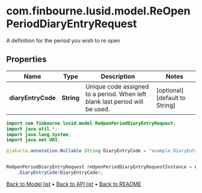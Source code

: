 # com.finbourne.lusid.model.ReOpenPeriodDiaryEntryRequest
A definition for the period you wish to re open

## Properties

Name | Type | Description | Notes
------------ | ------------- | ------------- | -------------
**diaryEntryCode** | **String** | Unique code assigned to a period. When left blank last period will be used. | [optional] [default to String]

```java
import com.finbourne.lusid.model.ReOpenPeriodDiaryEntryRequest;
import java.util.*;
import java.lang.System;
import java.net.URI;

@jakarta.annotation.Nullable String DiaryEntryCode = "example DiaryEntryCode";


ReOpenPeriodDiaryEntryRequest reOpenPeriodDiaryEntryRequestInstance = new ReOpenPeriodDiaryEntryRequest()
    .DiaryEntryCode(DiaryEntryCode);
```


[Back to Model list](../README.md#documentation-for-models) &#8226; [Back to API list](../README.md#documentation-for-api-endpoints) &#8226; [Back to README](../README.md)
